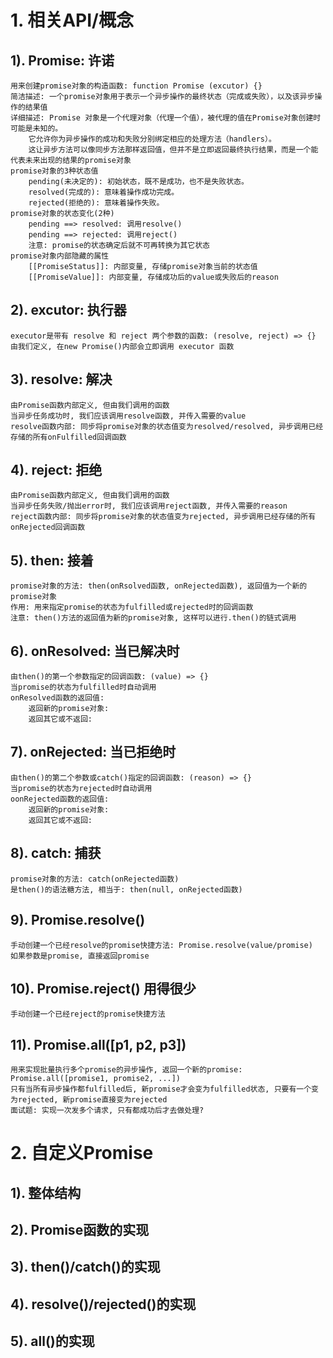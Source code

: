 # 1. 相关API/概念
## 1). Promise: 许诺  
    用来创建promise对象的构造函数: function Promise (excutor) {}
    简洁描述: 一个promise对象用于表示一个异步操作的最终状态（完成或失败），以及该异步操作的结果值
    详细描述: Promise 对象是一个代理对象（代理一个值），被代理的值在Promise对象创建时可能是未知的。
        它允许你为异步操作的成功和失败分别绑定相应的处理方法（handlers）。 
        这让异步方法可以像同步方法那样返回值，但并不是立即返回最终执行结果，而是一个能代表未来出现的结果的promise对象
    promise对象的3种状态值
        pending(未决定的): 初始状态，既不是成功，也不是失败状态。
        resolved(完成的): 意味着操作成功完成。  
        rejected(拒绝的): 意味着操作失败。
    promise对象的状态变化(2种)
        pending ==> resolved: 调用resolve()
        pending ==> rejected: 调用reject()
        注意: promise的状态确定后就不可再转换为其它状态
    promise对象内部隐藏的属性
        [[PromiseStatus]]: 内部变量, 存储promise对象当前的状态值
        [[PromiseValue]]: 内部变量, 存储成功后的value或失败后的reason

## 2). excutor: 执行器
    executor是带有 resolve 和 reject 两个参数的函数: (resolve, reject) => {}
    由我们定义, 在new Promise()内部会立即调用 executor 函数

## 3). resolve: 解决
    由Promise函数内部定义, 但由我们调用的函数
    当异步任务成功时, 我们应该调用resolve函数, 并传入需要的value
    resolve函数内部: 同步将promise对象的状态值变为resolved/resolved, 异步调用已经存储的所有onFulfilled回调函数
    
## 4). reject: 拒绝
    由Promise函数内部定义, 但由我们调用的函数
    当异步任务失败/抛出error时, 我们应该调用reject函数, 并传入需要的reason
    reject函数内部: 同步将promise对象的状态值变为rejected, 异步调用已经存储的所有onRejected回调函数
    
## 5). then: 接着
    promise对象的方法: then(onRsolved函数, onRejected函数), 返回值为一个新的promise对象
    作用: 用来指定promise的状态为fulfilled或rejected时的回调函数
    注意: then()方法的返回值为新的promise对象, 这样可以进行.then()的链式调用

## 6). onResolved: 当已解决时
    由then()的第一个参数指定的回调函数: (value) => {}
    当promise的状态为fulfilled时自动调用
    onResolved函数的返回值:
        返回新的promise对象: 
        返回其它或不返回:
        
## 7). onRejected: 当已拒绝时
    由then()的第二个参数或catch()指定的回调函数: (reason) => {}
    当promise的状态为rejected时自动调用
    oonRejected函数的返回值:
        返回新的promise对象: 
        返回其它或不返回:
        
## 8). catch: 捕获
    promise对象的方法: catch(onRejected函数)
    是then()的语法糖方法, 相当于: then(null, onRejected函数)
    
## 9). Promise.resolve()
    手动创建一个已经resolve的promise快捷方法: Promise.resolve(value/promise)
    如果参数是promise, 直接返回promise
    
## 10). Promise.reject()  用得很少
    手动创建一个已经reject的promise快捷方法

## 11). Promise.all([p1, p2, p3])
    用来实现批量执行多个promise的异步操作, 返回一个新的promise: Promise.all([promise1, promise2, ...])
    只有当所有异步操作都fulfilled后, 新promise才会变为fulfilled状态, 只要有一个变为rejected, 新promise直接变为rejected
    面试题: 实现一次发多个请求, 只有都成功后才去做处理?
    
# 2. 自定义Promise
## 1). 整体结构
## 2). Promise函数的实现
## 3). then()/catch()的实现
## 4). resolve()/rejected()的实现
## 5). all()的实现


    
    